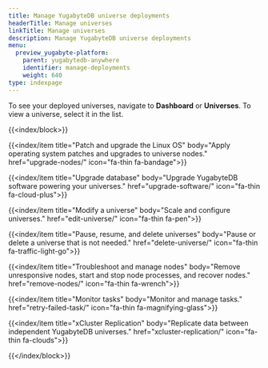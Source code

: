 ```yaml
---
title: Manage YugabyteDB universe deployments
headerTitle: Manage universes
linkTitle: Manage universes
description: Manage YugabyteDB universe deployments
menu:
  preview_yugabyte-platform:
    parent: yugabytedb-anywhere
    identifier: manage-deployments
    weight: 640
type: indexpage
---
```

To see your deployed universes, navigate to **Dashboard** or **Universes**. To view a universe, select it in the list.

{{<index/block>}}

  {{<index/item
    title="Patch and upgrade the Linux OS"
    body="Apply operating system patches and upgrades to universe nodes."
    href="upgrade-nodes/"
    icon="fa-thin fa-bandage">}}

  {{<index/item
    title="Upgrade database"
    body="Upgrade YugabyteDB software powering your universes."
    href="upgrade-software/"
    icon="fa-thin fa-cloud-plus">}}

  {{<index/item
    title="Modify a universe"
    body="Scale and configure universes."
    href="edit-universe/"
    icon="fa-thin fa-pen">}}

  {{<index/item
    title="Pause, resume, and delete universes"
    body="Pause or delete a universe that is not needed."
    href="delete-universe/"
    icon="fa-thin fa-traffic-light-go">}}

  {{<index/item
    title="Troubleshoot and manage nodes"
    body="Remove unresponsive nodes, start and stop node processes, and recover nodes."
    href="remove-nodes/"
    icon="fa-thin fa-wrench">}}

   {{<index/item
    title="Monitor tasks"
    body="Monitor and manage tasks."
    href="retry-failed-task/"
    icon="fa-thin fa-magnifying-glass">}}

  {{<index/item
    title="xCluster Replication"
    body="Replicate data between independent YugabyteDB universes."
    href="xcluster-replication/"
    icon="fa-thin fa-clouds">}}

{{</index/block>}}
